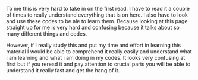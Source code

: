 To me this is very hard to take in on the first read. I have to read it a couple of times to really understand everything that is on here. I also have to look and use these codes to be ale to learn them. Because looking at this page straight up for me is very hard and confusing because it talks about so many different things and codes.

However, if I really study this and put my time and effort in learning this material I would be able to comprehend it really easily and understand what i am learning and what i am doing in my codes. It looks very confusing at first but if you reread it and pay attention to crucial parts you will be able to understand it really fast and get the hang of it.
